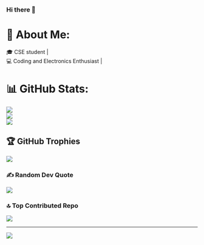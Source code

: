 ### Hi there 👋

# 💫 About Me:
🎓 CSE student | <br>💻 Coding and Electronics Enthusiast | 


# 📊 GitHub Stats:
![](https://github-readme-stats.vercel.app/api?username=circuito-suman&theme=midnight-purple&hide_border=false&include_all_commits=true&count_private=true)<br/>
![](https://github-readme-streak-stats.herokuapp.com/?user=circuito-suman&theme=midnight-purple&hide_border=false)<br/>
![](https://github-readme-stats.vercel.app/api/top-langs/?username=circuito-suman&theme=midnight-purple&hide_border=false&include_all_commits=true&count_private=true&layout=compact)

## 🏆 GitHub Trophies
![](https://github-profile-trophy.vercel.app/?username=circuito-suman&theme=algolia&no-frame=false&no-bg=true&margin-w=4)

### ✍️ Random Dev Quote
![](https://quotes-github-readme.vercel.app/api?type=horizontal&theme=tokyonight)

### 🔝 Top Contributed Repo
![](https://github-contributor-stats.vercel.app/api?username=circuito-suman&limit=5&theme=algolia&combine_all_yearly_contributions=true)

---
[![](https://visitcount.itsvg.in/api?id=circuito-suman&icon=2&color=11)](https://visitcount.itsvg.in)

